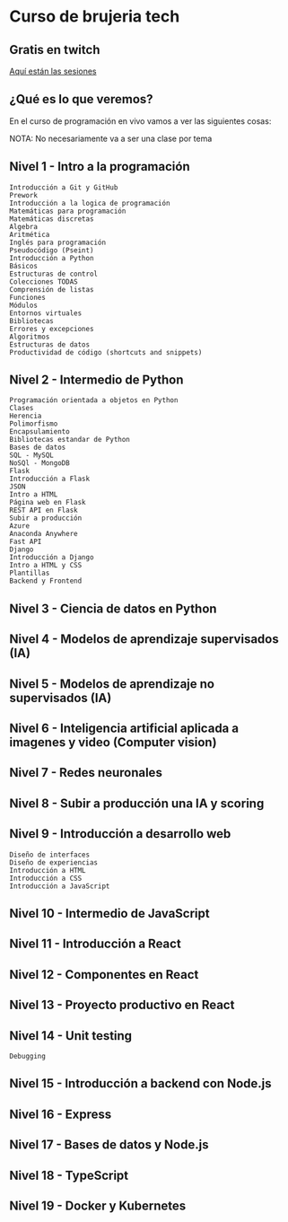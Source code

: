 # Curso de brujeria tech
## Gratis en twitch

[Aquí están las sesiones](https://www.twitch.tv/videos/1759658019?filter=archives&sort=time)

## ¿Qué es lo que veremos?
En el curso de programación en vivo vamos a ver las siguientes cosas:

NOTA: No necesariamente va a ser una clase por tema

## Nivel 1 - Intro a la programación
    Introducción a Git y GitHub
    Prework
    Introducción a la logica de programación
    Matemáticas para programación
    Matemáticas discretas
    Algebra
    Aritmética
    Inglés para programación
    Pseudocódigo (Pseint)
    Introducción a Python
    Básicos
    Estructuras de control
    Colecciones TODAS
    Comprensión de listas
    Funciones
    Módulos
    Entornos virtuales
    Bibliotecas
    Errores y excepciones
    Algoritmos
    Estructuras de datos
    Productividad de código (shortcuts and snippets)
## Nivel 2 - Intermedio de Python
    Programación orientada a objetos en Python
    Clases
    Herencia
    Polimorfismo
    Encapsulamiento
    Bibliotecas estandar de Python
    Bases de datos
    SQL - MySQL
    NoSQl - MongoDB
    Flask
    Introducción a Flask
    JSON
    Intro a HTML
    Página web en Flask
    REST API en Flask
    Subir a producción
    Azure
    Anaconda Anywhere
    Fast API
    Django
    Introducción a Django
    Intro a HTML y CSS
    Plantillas
    Backend y Frontend
## Nivel 3 - Ciencia de datos en Python
## Nivel 4 - Modelos de aprendizaje supervisados (IA)
## Nivel 5 - Modelos de aprendizaje no supervisados (IA)
## Nivel 6 - Inteligencia artificial aplicada a imagenes y video (Computer vision)
## Nivel 7 - Redes neuronales
## Nivel 8 - Subir a producción una IA y scoring
## Nivel 9 - Introducción a desarrollo web
    Diseño de interfaces
    Diseño de experiencias
    Introducción a HTML
    Introducción a CSS
    Introducción a JavaScript
## Nivel 10 - Intermedio de JavaScript
## Nivel 11 - Introducción a React
## Nivel 12 - Componentes en React
## Nivel 13 - Proyecto productivo en React
## Nivel 14 - Unit testing
    Debugging
## Nivel 15 - Introducción a backend con Node.js
## Nivel 16 - Express
## Nivel 17 - Bases de datos y Node.js
## Nivel 18 - TypeScript
## Nivel 19 - Docker y Kubernetes